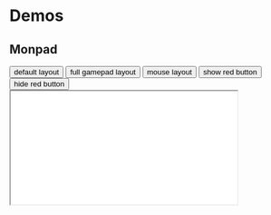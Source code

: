 # Demos

## Monpad

<div id="monpad-grid">

<div id="monpad-buttons">
  <button onclick='window.setMonpadLayout("default")'>
    default layout
  </button>
  <button onclick='window.setMonpadLayout("full")'>
    full gamepad layout
  </button>
  <button onclick='window.setMonpadLayout("mouse")'>
    mouse layout
  </button>
  <button onclick='window.sendMonpadUpdate({"ShowElement": "Red"})'>
    show red button
  </button>
  <button onclick='window.sendMonpadUpdate({"HideElement": "Red"})'>
    hide red button
  </button>
</div>

<iframe
  id="monpad"
  title="Monpad"
  width="400"
  height="200"
  src="/monpad.html?username=George"
>
</iframe>

<div class="wrapper">
  <pre id="monpad-layout"></pre>
</div>

<div class="wrapper">
  <pre id="monpad-output"></pre>
</div>

<script>
const maxLines = 10
const outputElement = document.getElementById("monpad-output")
const layoutElement = document.getElementById("monpad-layout")
document.addEventListener("monpad-client-update", e => {
  outputElement.textContent = outputElement.textContent.split("\n")
    .slice(-maxLines+1).join("\n")
    + (outputElement.textContent ? '\n' : '') + e.detail
})
window.resolveRelativeURL = s => new URL(s, document.URL + "/")
window.sendMonpadUpdate = detail => document.dispatchEvent(new CustomEvent("monpad-server-update", {detail}))
window.setMonpadLayout = s => {
  window.fetch(resolveRelativeURL(`monpad/layouts/${s}.dhall`)).then(r => r.text().then(t => {
    layoutElement.textContent = t
  }))
  // TODO eventually Monpad will have a Haskell Wasm frontend which will support Dhall input directly
  // then we can support actual freeform user input, and use `SetLayout` instead of `SwitchLayout`
  window.sendMonpadUpdate({"SwitchLayout": `${s}`})
}
window.setMonpadLayout("default")
</script>

